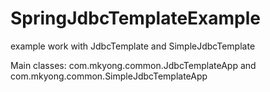# SpringJdbcTemplateExample
example work with JdbcTemplate and SimpleJdbcTemplate

Main classes: com.mkyong.common.JdbcTemplateApp  and com.mkyong.common.SimpleJdbcTemplateApp 
